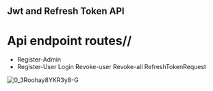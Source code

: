 ## Jwt and Refresh Token API


# Api endpoint routes//
* Register-Admin
* Register-User
Login
Revoke-user
Revoke-all
RefreshTokenRequest


![0_3Roohay8YKR3y8-G](https://github.com/user-attachments/assets/f2b8b7bf-5255-4650-91f8-cc2a914bcb03)
